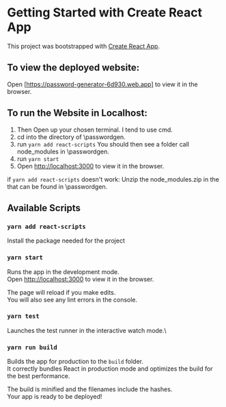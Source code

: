 # Getting Started with Create React App

This project was bootstrapped with [Create React App](https://github.com/facebook/create-react-app).

## To view the deployed website:
Open [https://password-generator-6d930.web.app] to view it in the browser.

## To run the Website in Localhost:
1. Then Open up your chosen terminal. I tend to use cmd.
2. cd into the directory of \passwordgen.
3. run `yarn add react-scripts` You should then see a folder call node_modules in \passwordgen.
4. run `yarn start`
5. Open [http://localhost:3000](http://localhost:3000) to view it in the browser.

if `yarn add react-scripts` doesn't work:
Unzip the node_modules.zip in the that can be found in \passwordgen.





## Available Scripts

### `yarn add react-scripts`
Install the package needed for the project

### `yarn start`

Runs the app in the development mode.\
Open [http://localhost:3000](http://localhost:3000) to view it in the browser.

The page will reload if you make edits.\
You will also see any lint errors in the console.

### `yarn test`

Launches the test runner in the interactive watch mode.\

### `yarn run build `

Builds the app for production to the `build` folder.\
It correctly bundles React in production mode and optimizes the build for the best performance.

The build is minified and the filenames include the hashes.\
Your app is ready to be deployed!
